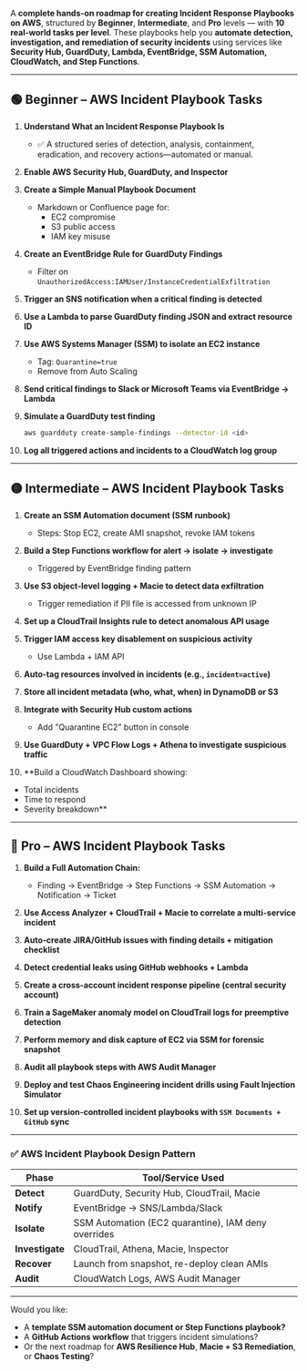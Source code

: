 A **complete hands-on roadmap for creating Incident Response Playbooks on AWS**, structured by **Beginner**, **Intermediate**, and **Pro** levels — with **10 real-world tasks per level**. These playbooks help you **automate detection, investigation, and remediation of security incidents** using services like **Security Hub, GuardDuty, Lambda, EventBridge, SSM Automation, CloudWatch, and Step Functions**.

---

## 🟢 **Beginner – AWS Incident Playbook Tasks**

1. **Understand What an Incident Response Playbook Is**
   - ✅ A structured series of detection, analysis, containment, eradication, and recovery actions—automated or manual.

2. **Enable AWS Security Hub, GuardDuty, and Inspector**

3. **Create a Simple Manual Playbook Document**
   - Markdown or Confluence page for:
     - EC2 compromise
     - S3 public access
     - IAM key misuse

4. **Create an EventBridge Rule for GuardDuty Findings**
   - Filter on `UnauthorizedAccess:IAMUser/InstanceCredentialExfiltration`

5. **Trigger an SNS notification when a critical finding is detected**

6. **Use a Lambda to parse GuardDuty finding JSON and extract resource ID**

7. **Use AWS Systems Manager (SSM) to isolate an EC2 instance**
   - Tag: `Quarantine=true`
   - Remove from Auto Scaling

8. **Send critical findings to Slack or Microsoft Teams via EventBridge → Lambda**

9. **Simulate a GuardDuty test finding**
   ```bash
   aws guardduty create-sample-findings --detector-id <id>
   ```

10. **Log all triggered actions and incidents to a CloudWatch log group**

---

## 🟡 **Intermediate – AWS Incident Playbook Tasks**

1. **Create an SSM Automation document (SSM runbook)**
   - Steps: Stop EC2, create AMI snapshot, revoke IAM tokens

2. **Build a Step Functions workflow for alert → isolate → investigate**
   - Triggered by EventBridge finding pattern

3. **Use S3 object-level logging + Macie to detect data exfiltration**
   - Trigger remediation if PII file is accessed from unknown IP

4. **Set up a CloudTrail Insights rule to detect anomalous API usage**

5. **Trigger IAM access key disablement on suspicious activity**
   - Use Lambda + IAM API

6. **Auto-tag resources involved in incidents (e.g., `incident=active`)**

7. **Store all incident metadata (who, what, when) in DynamoDB or S3**

8. **Integrate with Security Hub custom actions**
   - Add "Quarantine EC2" button in console

9. **Use GuardDuty + VPC Flow Logs + Athena to investigate suspicious traffic**

10. **Build a CloudWatch Dashboard showing:
   - Total incidents
   - Time to respond
   - Severity breakdown**

---

## 🔴 **Pro – AWS Incident Playbook Tasks**

1. **Build a Full Automation Chain:**
   - Finding → EventBridge → Step Functions → SSM Automation → Notification → Ticket

2. **Use Access Analyzer + CloudTrail + Macie to correlate a multi-service incident**

3. **Auto-create JIRA/GitHub issues with finding details + mitigation checklist**

4. **Detect credential leaks using GitHub webhooks + Lambda**

5. **Create a cross-account incident response pipeline (central security account)**

6. **Train a SageMaker anomaly model on CloudTrail logs for preemptive detection**

7. **Perform memory and disk capture of EC2 via SSM for forensic snapshot**

8. **Audit all playbook steps with AWS Audit Manager**

9. **Deploy and test Chaos Engineering incident drills using Fault Injection Simulator**

10. **Set up version-controlled incident playbooks with `SSM Documents + GitHub` sync**

---

### ✅ AWS Incident Playbook Design Pattern

| Phase        | Tool/Service Used                                     |
|--------------|--------------------------------------------------------|
| **Detect**   | GuardDuty, Security Hub, CloudTrail, Macie            |
| **Notify**   | EventBridge → SNS/Lambda/Slack                        |
| **Isolate**  | SSM Automation (EC2 quarantine), IAM deny overrides   |
| **Investigate** | CloudTrail, Athena, Macie, Inspector               |
| **Recover**  | Launch from snapshot, re-deploy clean AMIs            |
| **Audit**    | CloudWatch Logs, AWS Audit Manager                    |

---

Would you like:
- A **template SSM automation document or Step Functions playbook?**
- A **GitHub Actions workflow** that triggers incident simulations?
- Or the next roadmap for **AWS Resilience Hub**, **Macie + S3 Remediation**, or **Chaos Testing**?
